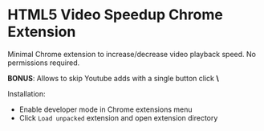 # HTML5 Video Speedup Chrome Extension

Minimal Chrome extension to increase/decrease video playback speed. No permissions required.

**BONUS**: Allows to skip Youtube adds with a single button click **\\**

Installation:
 * Enable developer mode in Chrome extensions menu
 * Click `Load unpacked` extension and open extension directory

